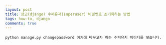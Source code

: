 ```yaml
---
layout: post
title: 장고(django) 수퍼유저(superuser) 비밀번호 초기화하는 방법
tags: how-to, django
comments: true
---
```

  
~~~
python manage.py changepassword 여기에 바꾸고자 하는 수퍼유저 아이디를 넣습니다.
~~~
  
